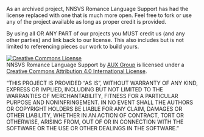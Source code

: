 As an archived project, NNSVS Romance Language Support has had the license replaced with one that is much more open. Feel free to fork or use any of the project available as long as proper credit is provided.

By using all OR ANY PART of our projects you MUST credit us (and any other parties) and link back to our license. This also includes but is not limited to referencing pieces our work to build yours.

<a rel="license" href="http://creativecommons.org/licenses/by/4.0/"><img alt="Creative Commons License" style="border-width:0" src="https://i.creativecommons.org/l/by/4.0/88x31.png" /></a><br /><span xmlns:dct="http://purl.org/dc/terms/" property="dct:title">NNSVS Romance Language Support</span> by <a xmlns:cc="http://creativecommons.org/ns#" href="https://github.com/DYVAUX/nnsvs-romance-language-support" property="cc:attributionName" rel="cc:attributionURL">AUX Group</a> is licensed under a <a rel="license" href="http://creativecommons.org/licenses/by/4.0/">Creative Commons Attribution 4.0 International License</a>.

“THIS PROJECT IS PROVIDED “AS IS”, WITHOUT WARRANTY OF ANY KIND,
EXPRESS OR IMPLIED, INCLUDING BUT NOT LIMITED TO THE WARRANTIES OF MERCHANTABILITY,
FITNESS FOR A PARTICULAR PURPOSE AND NONINFRINGEMENT.
IN NO EVENT SHALL THE AUTHORS OR COPYRIGHT HOLDERS BE LIABLE FOR ANY CLAIM,
DAMAGES OR OTHER LIABILITY, WHETHER IN AN ACTION OF CONTRACT, TORT OR OTHERWISE,
ARISING FROM, OUT OF OR IN CONNECTION WITH THE SOFTWARE OR THE USE OR OTHER DEALINGS IN THE SOFTWARE.”
